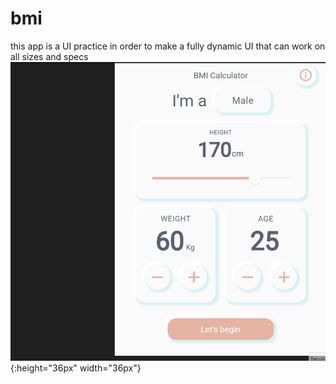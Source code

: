 # bmi
this app is a UI practice in order to make a fully dynamic UI that can work on all sizes and specs
![](https://github.com/AhmedAbduslam/bmi/blob/master/Animation.gif) {:height="36px" width="36px"}
